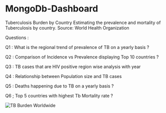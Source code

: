 # MongoDb-Dashboard

Tuberculosis Burden by Country
Estimating the prevalence and mortality of Tuberculosis by country. Source: World Health Organization


Questions : 

Q1 : What is the regional trend of prevalence of TB on a yearly basis ?


Q2 : Comparison of Incidence vs Prevalence displaying Top 10 countries ?


Q3 : TB cases that are HIV positive region wise analysis with year


Q4 : Relationship between Population size and TB cases 


Q5 : Deaths happening due to TB on a yearly basis ?


Q6 ; Top 5 countries with highest Tb Mortality rate ?

![TB Burden Worldwide](https://github.com/user-attachments/assets/df309d35-48cc-489a-86ca-34852092f3b3)


